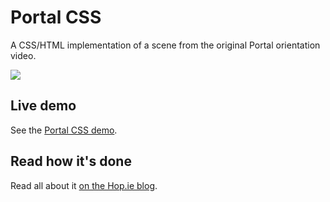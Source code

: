 # Portal CSS

A CSS/HTML implementation of a scene from the original Portal orientation video. 

<img src="http://hop.ie/images/posts/portal/dude2.png" />

## Live demo

See the [Portal CSS demo](http://hop.ie/portal/).

## Read how it's done

Read all about it [on the Hop.ie blog](http://hop.ie/blog/portal/).

